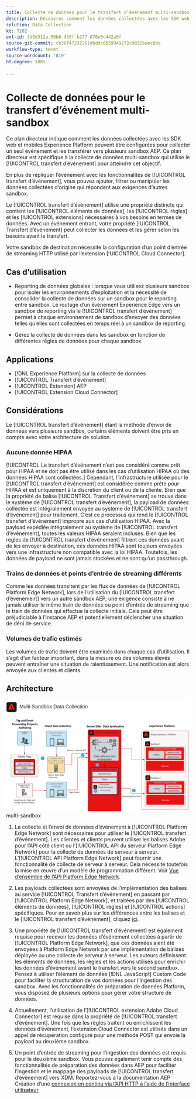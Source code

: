 ```yaml
---
title: Collecte de données pour le transfert d’événement multi-sandbox
description: Découvrez comment les données collectées avec les SDK web et mobiles Experience Platform peuvent être configurées pour collecter un seul événement et transférées vers plusieurs sandbox Experience Platform.
solution: Data Collection
kt: 7202
exl-id: 3d9d312a-50b6-435f-b277-076e0c442a5f
source-git-commit: cb36f47232261d6ddc6659949272c9832baec0da
workflow-type: tm+mt
source-wordcount: '819'
ht-degree: 100%

---
```


# Collecte de données pour le transfert d’événement multi-sandbox

Ce plan directeur indique comment les données collectées avec les SDK web et mobiles Experience Platform peuvent être configurées pour collecter un seul événement et les transférer vers plusieurs sandbox AEP. Ce plan directeur est spécifique à la collecte de données multi-sandbox qui utilise le [!UICONTROL transfert d’événement] pour atteindre cet objectif.

En plus de répliquer l’événement avec les fonctionnalités de [!UICONTROL transfert d’événement], vous pouvez ajouter, filtrer ou manipuler les données collectées d’origine qui répondent aux exigences d’autres sandbox.

Le [!UICONTROL transfert d’événement] utilise une propriété distincte qui contient les [!UICONTROL éléments de données], les [!UICONTROL règles] et les [!UICONTROL extensions] nécessaires à vos besoins en termes de données. Avec un événement entrant, votre propriété [!UICONTROL Transfert d’événement] peut collecter les données et les gérer selon les besoins avant le transfert.

Votre sandbox de destination nécessite la configuration d’un point d’entrée de streaming HTTP utilisé par l’extension [!UICONTROL Cloud Connector].

## Cas d’utilisation

* Reporting de données globales : lorsque vous utilisez plusieurs sandbox pour isoler les environnements d’exploitation et la nécessité de consolider la collecte de données sur un sandbox pour le reporting entre sandbox. Le routage d’un événement Experience Edge vers un sandbox de reporting via le [!UICONTROL transfert d’événement] permet à chaque environnement de sandbox d’envoyer des données telles qu’elles sont collectées en temps réel à un sandbox de reporting.

* Gérez la collecte de données dans les sandbox en fonction de différentes règles de données pour chaque sandbox.

## Applications

* [!DNL Experience Platform] sur la collecte de données
* [!UICONTROL Transfert d’événement]
* [!UICONTROL Extension] AEP
* [!UICONTROL Extension Cloud Connector]

## Considérations

Le [!UICONTROL transfert d’événement] étant la méthode d’envoi de données vers plusieurs sandbox, certains éléments doivent être pris en compte avec votre architecture de solution.

### Aucune donnée HIPAA

[!UICONTROL Le transfert d’événement n’est pas considéré comme prêt pour HIPAA et ne doit pas être utilisé dans les cas d’utilisation HIPAA où des données HIPAA sont collectées.] Cependant, l’infrastructure utilisée pour le [!UICONTROL transfert d’événement]  est considérée comme prête pour HIPAA et est uniquement à la discrétion du client ou de la cliente. Bien que la propriété de balise [!UICONTROL Transfert d’événement] se trouve dans le système de [!UICONTROL transfert d’événement], la payload de données collectée est intégralement envoyée au système de [!UICONTROL transfert d’événement] pour traitement. C’est ce processus qui rend le [!UICONTROL transfert d’événement] impropre aux cas d’utilisation HIPAA. Avec la payload expédiée intégralement au système de [!UICONTROL transfert d’événement], toutes les valeurs HIPAA seraient incluses. Bien que les règles de [!UICONTROL transfert d’événement] filtrent ces données avant de les envoyer à destination, ces données HIPAA sont toujours envoyées vers une infrastructure non compatible avec la loi HIPAA. Toutefois, les données de payload ne sont jamais stockées et ne sont qu’un passthrough.

### Trains de données et points d’entrée de streaming différents

Comme les données transitent par les flux de données de [!UICONTROL Platform Edge Network], lors de l’utilisation du [!UICONTROL transfert d’événement] vers un autre sandbox AEP, une exigence consiste à ne jamais utiliser le même train de données ou point d’entrée de streaming que le train de données qui effectue la collecte initiale. Cela peut être préjudiciable à l’instance AEP et potentiellement déclencher une situation de déni de service.

### Volumes de trafic estimés

Les volumes de trafic doivent être examinés dans chaque cas d’utilisation. Il s’agit d’un facteur important, dans la mesure où des volumes élevés peuvent entraîner une situation de ralentissement. Une notification est alors envoyée aux clientes et clients.

## Architecture

![[!UICONTROL Transfert d’événement]](assets/multi-sandbox-data-collection.png) multi-sandbox 

1. La collecte et l’envoi de données d’événement à [!UICONTROL Platform Edge Network] sont nécessaires pour utiliser le [!UICONTROL transfert d’événement]. Les clientes et clients peuvent utiliser les balises Adobe pour l’API côté client ou l’[!UICONTROL API du serveur Platform Edge Network] pour la collecte de données de serveur à serveur. L’[!UICONTROL API Platform Edge Network] peut fournir une fonctionnalité de collecte de serveur à serveur. Cela nécessite toutefois la mise en œuvre d’un modèle de programmation différent. Voir [Vue d’ensemble de l’API Platform Edge Network](https://experienceleague.adobe.com/docs/experience-platform/edge-network-server-api/overview.html?lang=fr).

1. Les payloads collectées sont envoyées de l’implémentation des balises au service [!UICONTROL Transfert d’événement] en passant par [!UICONTROL Platform Edge Network], et traitées par des [!UICONTROL éléments de données], [!UICONTROL règles] et [!UICONTROL actions] spécifiques. Pour en savoir plus sur les différences entre les balises et le [!UICONTROL transfert d’événement], cliquez [ici](https://experienceleague.adobe.com/docs/experience-platform/tags/event-forwarding/overview.html?lang=fr#differences-from-tags).

1. Une propriété de [!UICONTROL transfert d’événement] est également requise pour recevoir les données d’événement collectées à partir de [!UICONTROL Platform Edge Network], que ces données aient été envoyées à Platform Edge Network par une implémentation de balises déployée ou une collecte de serveur à serveur. Les auteurs définissent les éléments de données, les règles et les actions utilisés pour enrichir les données d’événement avant le transfert vers le second sandbox. Pensez à utiliser l’élément de données [!DNL JavaScript] Custom Code pour faciliter la structuration de vos données pour l’ingestion des sandbox. Avec les fonctionnalités de préparation de données Platform, vous disposez de plusieurs options pour gérer votre structure de données.

1. Actuellement, l’utilisation de l’[!UICONTROL extension Adobe Cloud Connector] est requise dans la propriété de [!UICONTROL transfert d’événement]. Une fois que les règles traitent ou enrichissent les données d’événement, l’extension Cloud Connector est utilisée dans un appel de récupération configuré pour une méthode POST qui envoie la payload au deuxième sandbox.

1. Un point d’entrée de streaming pour l’ingestion des données est requis pour le deuxième sandbox. Vous pouvez également tenir compte des fonctionnalités de préparation des données dans AEP pour faciliter l’ingestion et le mappage des payloads de [!UICONTROL transfert d’événement] vers XDM. Reportez-vous à la documentation AEP Création d’une [connexion en continu via l’API HTTP à l’aide de l’interface utilisateur](https://experienceleague.adobe.com/docs/experience-platform/sources/ui-tutorials/create/streaming/http.html?lang=fr)

